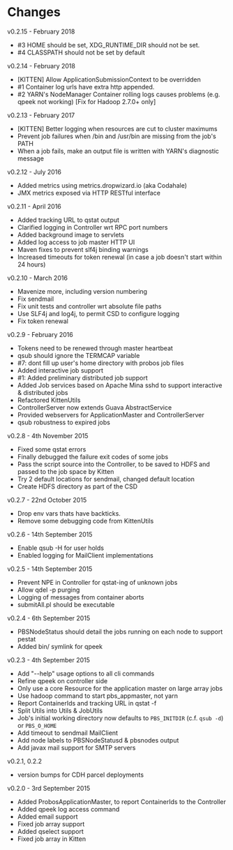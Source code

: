 # Changes

v0.2.15 - February 2018
 * #3 HOME should be set, XDG_RUNTIME_DIR should not be set.
 * #4 CLASSPATH should not be set by default

v0.2.14 - February 2018
 * [KITTEN] Allow ApplicationSubmissionContext to be overridden
 * #1 Container log urls have extra http appended.
 * #2 YARN's NodeManager Container rolling logs causes problems (e.g. qpeek not working) [Fix for Hadoop 2.7.0+ only]

v0.2.13 - February 2017
 * [KITTEN] Better logging when resources are cut to cluster maximums
 * Prevent job failures when /bin and /usr/bin are missing from the job's PATH
 * When a job fails, make an output file is written with YARN's diagnostic message

v0.2.12 - July 2016
 * Added metrics using metrics.dropwizard.io (aka Codahale)
 * JMX metrics exposed via HTTP RESTful interface

v0.2.11 - April 2016
 * Added tracking URL to qstat output
 * Clarified logging in Controller wrt RPC port numbers
 * Added background image to servlets
 * Added log access to job master HTTP UI
 * Maven fixes to prevent slf4j binding warnings
 * Increased timeouts for token renewal (in case a job doesn't start within 24 hours) 

v0.2.10 - March 2016
 * Mavenize more, including version numbering
 * Fix sendmail
 * Fix unit tests and controller wrt absolute file paths
 * Use SLF4j and log4j, to permit CSD to configure logging
 * Fix token renewal

v0.2.9 - February 2016
 * Tokens need to be renewed through master heartbeat
 * qsub should ignore the TERMCAP variable
 * #7: dont fill up user's home directory with probos job files
 * Added interactive job support
 * #1: Added preliminary distributed job support
 * Added Job services based on Apache Mina sshd to support interactive & distributed jobs
 * Refactored KittenUtils
 * ControllerServer now extends Guava AbstractService
 * Provided webservers for ApplicationMaster and ControllerServer
 * qsub robustness to expired jobs  

v0.2.8 - 4th November 2015
 * Fixed some qstat errors
 * Finally debugged the failure exit codes of some jobs
 * Pass the script source into the Controller, to be saved to HDFS and passed to the job space by Kitten
 * Try 2 default locations for sendmail, changed default location
 * Create HDFS directory as part of the CSD

v0.2.7 - 22nd October 2015
 * Drop env vars thats have backticks.
 * Remove some debugging code from KittenUtils
 

v0.2.6 - 14th September 2015

 * Enable qsub -H for user holds
 * Enabled logging for MailClient implementations 

v0.2.5 - 14th September 2015

 * Prevent NPE in Controller for qstat-ing of unknown jobs
 * Allow qdel -p purging
 * Logging of messages from container aborts
 * submitAll.pl should be executable

v0.2.4 - 6th September 2015

 * PBSNodeStatus should detail the jobs running on each node to support pestat
 * Added bin/ symlink for qpeek

v0.2.3 - 4th September 2015

 * Add "--help" usage options to all cli commands
 * Refine qpeek on controller side
 * Only use a core Resource for the application master on large array jobs
 * Use hadoop command to start pbs_appmaster, not yarn
 * Report ContainerIds and tracking URL in qstat -f
 * Split Utils into Utils & JobUtils
 * Job's initial working directory now defaults to `PBS_INITDIR` (c.f. `qsub -d`) or `PBS_O_HOME`
 * Add timeout to sendmail MailClient
 * Add node labels to PBSNodeStatusd & pbsnodes output
 * Add javax mail support for SMTP servers

v0.2.1, 0.2.2 

 * version bumps for CDH parcel deployments

v0.2.0 - 3rd September 2015

 * Added ProbosApplicationMaster, to report ContainerIds to the Controller
 * Added qpeek log access command
 * Added email support
 * Fixed job array support
 * Added qselect support
 * Fixed job array in Kitten
